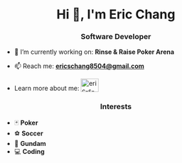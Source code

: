 <h1 align="center">Hi 👋, I'm Eric Chang</h1>
<h3 align="center">Software Developer</h3>

- 🔭 I’m currently working on: **Rinse & Raise Poker Arena**

- 📫 Reach me: **ericschang8504@gmail.com**

- Learn more about me: <a href="https://linkedin.com/in/eric-s-chang" target="blank"><img style="vertical-align: bottom;" src="https://raw.githubusercontent.com/rahuldkjain/github-profile-readme-generator/master/src/images/icons/Social/linked-in-alt.svg" alt="eric-s-chang" height="30" width="40" /></a>

<h3 align="center">Interests</h3>

- 🃏 **Poker**
- ⚽ **Soccer**
- 🤖 **Gundam**
- 💻 **Coding**
